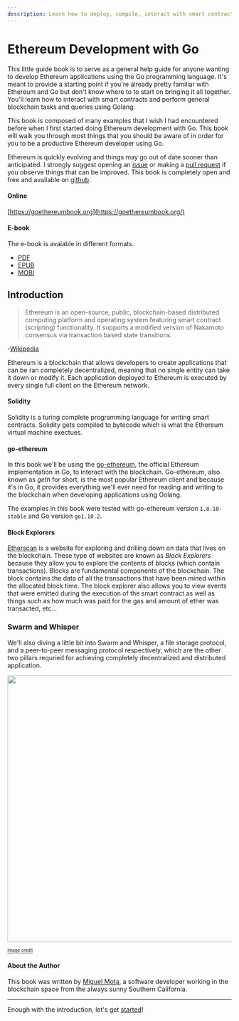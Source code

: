 ```yaml
---
description: Learn how to deploy, compile, interact with smart contracts, send transactions, use the swarm and whisper protocols, and much more with this little guide book on Ethereum Development with Go.
---
```


# Ethereum Development with Go

This little guide book is to serve as a general help guide for anyone wanting to develop Ethereum applications using the Go programming language. It's meant to provide a starting point if you're already pretty familiar with Ethereum and Go but don't know where to to start on bringing it all together. You'll learn how to interact with smart contracts and perform general blockchain tasks and queries using Golang.

This book is composed of many examples that I wish I had encountered before when I first started doing Ethereum development with Go. This book will walk you through most things that you should be aware of in order for you to be a productive Ethereum developer using Go.

Ethereum is quickly evolving and things may go out of date sooner than anticipated. I strongly suggest opening an [issue](https://github.com/miguelmota/ethereum-development-with-go-book/issues) or making a [pull request](https://github.com/miguelmota/ethereum-development-with-go-book/pulls) if you observe things that can be improved. This book is completely open and free and available on [github](https://github.com/miguelmota/ethereum-development-with-go-book).

#### Online

[https://goethereumbook.org](https://goethereumbook.org/)

#### E-book

The e-book is avaiable in different formats.

- [PDF](https://goethereumbook.org/ethereum-development-with-go.pdf)
- [EPUB](https://goethereumbook.org/ethereum-development-with-go.epub)
- [MOBI](https://goethereumbook.org/ethereum-development-with-go.mobi)

## Introduction

> Ethereum is an open-source, public, blockchain-based distributed computing platform and operating system featuring smart contract (scripting) functionality. It supports a modified version of Nakamoto consensus via transaction based state transitions.

-[Wikipedia](https://en.wikipedia.org/wiki/Ethereum)

Ethereum is a blockchain that allows developers to create applications that can be ran completely decentralized, meaning that no single entity can take it down or modify it. Each application deployed to Ethereum is executed by every single full client on the Ethereum network.

#### Solidity

Solidity is a turing complete programming language for writing smart contracts. Solidity gets compiled to bytecode which is what the Ethereum virtual machine exectues.

#### go-ethereum

In this book we'll be using the [go-ethereum](https://github.com/ethereum/go-ethereum), the official Ethereum implementation in Go, to interact with the blockchain. Go-ethereum, also known as *geth* for short, is the most popular Ethereum client and because it's in Go, it provides everything we'll ever need for reading and writing to the blockchain when developing applications using Golang.

The examples in this book were tested with go-ethereum version `1.8.10-stable` and Go version `go1.10.2`.

#### Block Explorers

[Etherscan](https://etherscan.io/) is a website for exploring and drilling down on data that lives on the blockchain. These type of websites are known as *Block Explorers* because they allow you to explore the contents of blocks (which contain transactions). Blocks are fundamental components of the blockchain. The block contains the data of all the transactions that have been mined within the allocated block time. The block explorer also allows you to view events that were emitted during the execution of the smart contract as well as things such as how much was paid for the gas and amount of ether was transacted, etc...

### Swarm and Whisper

We'll also diving a little bit into Swarm and Whisper, a file storage protocol, and a peer-to-peer messaging protocol respectively, which are the other two pillars requried for achieving completely decentralized and distributed application.

<img src="https://user-images.githubusercontent.com/168240/41317815-2e287afe-6e4b-11e8-89d8-4ec959988b64.png" width="600"/>

<sup><sub><a href="https://ethereum.stackexchange.com/a/388/5093">image credit</a></sub></sup>

#### About the Author

This book was written by [Miguel Mota](https://github.com/miguelmota), a software developer working in the blockchain space from the always sunny Southern California.

---

Enough with the introduction, let's get [started](../client)!
